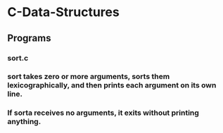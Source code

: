 # C-Data-Structures

## Programs
### sort.c
### sort takes zero or more arguments, sorts them lexicographically, and then prints each argument on its own line.
### If sorta receives no arguments, it exits without printing anything.
###
